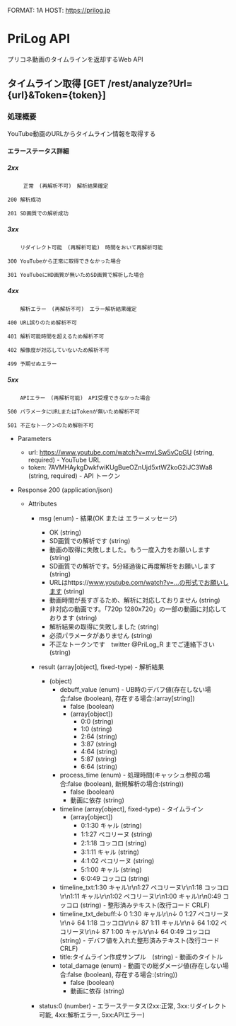 FORMAT: 1A
HOST: https://prilog.jp

# PriLog API
プリコネ動画のタイムラインを返却するWeb API

## タイムライン取得 [GET /rest/analyze?Url={url}&Token={token}]

### 処理概要

YouTube動画のURLからタイムライン情報を取得する

#### エラーステータス詳細

##### 2xx

         正常　(再解析不可)　解析結果確定

    200 解析成功

    201 SD画質での解析成功



##### 3xx

        リダイレクト可能　(再解析可能)　時間をおいて再解析可能

    300 YouTubeから正常に取得できなかった場合

    301 YouTubeにHD画質が無いためSD画質で解析した場合


##### 4xx

        解析エラー　(再解析不可)　エラー解析結果確定

    400 URL誤りのため解析不可

    401 解析可能時間を超えるため解析不可

    402 解像度が対応していないため解析不可

    499 予期せぬエラー


##### 5xx

        APIエラー　(再解析可能)　API受理できなかった場合

    500 パラメータにURLまたはTokenが無いため解析不可

    501 不正なトークンのため解析不可


+ Parameters

    + url: https://www.youtube.com/watch?v=mvLSw5vCpGU (string, required) - YouTube URL
    + token: 7AVMHAykgDwkfwiKUgBueOZnUjd5xtWZkoG2iJC3Wa8 (string, required) - API トークン

+ Response 200 (application/json)
    + Attributes
        + msg (enum) - 結果(OK または エラーメッセージ)
            + OK (string)
            + SD画質での解析です (string)
            + 動画の取得に失敗しました。もう一度入力をお願いします (string)
            + SD画質での解析です。5分経過後に再度解析をお願いします (string)
            + URLはhttps://www.youtube.com/watch?v=...の形式でお願いします (string)
            + 動画時間が長すぎるため、解析に対応しておりません (string)
            + 非対応の動画です。「720p 1280x720」の一部の動画に対応しております (string)
            + 解析結果の取得に失敗しました (string)
            + 必須パラメータがありません (string)
            + 不正なトークンです　twitter @PriLog_R までご連絡下さい (string)

        + result (array[object], fixed-type) - 解析結果
            + (object)
                + debuff_value (enum) - UB時のデバフ値(存在しない場合:false (boolean), 存在する場合:(array[string])
                    + false (boolean)
                    + (array[object])
                        + 0:0 (string)
                        + 1:0 (string)
                        + 2:64 (string)
                        + 3:87 (string)
                        + 4:64 (string)
                        + 5:87 (string)
                        + 6:64 (string)
                + process_time (enum) - 処理時間(キャッシュ参照の場合:false (boolean), 新規解析の場合:(string))
                    + false (boolean)
                    + 動画に依存 (string)
                + timeline (array[object], fixed-type) - タイムライン
                     + (array[object])
                        + 0:1:30 キャル (string)
                        + 1:1:27 ペコリーヌ (string)
                        + 2:1:18 コッコロ (string)
                        + 3:1:11 キャル (string)
                        + 4:1:02 ペコリーヌ (string)
                        + 5:1:00 キャル (string)
                        + 6:0:49 コッコロ (string)
                + timeline_txt:1:30 キャル\r\n1:27 ペコリーヌ\r\n1:18 コッコロ\r\n1:11 キャル\r\n1:02 ペコリーヌ\r\n1:00 キャル\r\n0:49 コッコロ (string) - 整形済みテキスト(改行コード CRLF)
                + timeline_txt_debuff:↓  0 1:30 キャル\r\n↓  0 1:27 ペコリーヌ\r\n↓ 64 1:18 コッコロ\r\n↓ 87 1:11 キャル\r\n↓ 64 1:02 ペコリーヌ\r\n↓ 87 1:00 キャル\r\n↓ 64 0:49 コッコロ (string) - デバフ値を入れた整形済みテキスト(改行コード CRLF)
                + title:タイムライン作成サンプル　(string) - 動画のタイトル
                + total_damage (enum) - 動画での総ダメージ値(存在しない場合:false (boolean), 存在する場合:(string))
                    + false (boolean)
                    + 動画に依存 (string)
        + status:0 (number) - エラーステータス(2xx:正常, 3xx:リダイレクト可能, 4xx:解析エラー, 5xx:APIエラー)
